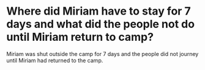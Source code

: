 # Where did Miriam have to stay for 7 days and what did the people not do until Miriam return to camp?

Miriam was shut outside the camp for 7 days and the people did not journey until Miriam had returned to the camp.
